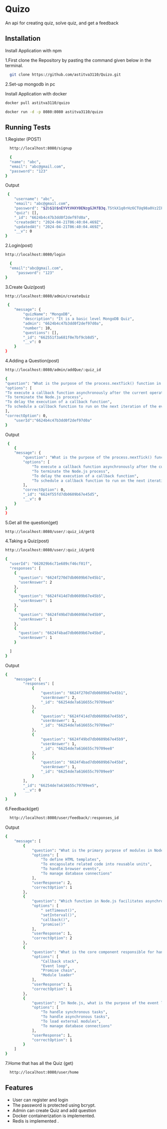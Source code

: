 
# Quizo

An api for creating quiz, solve quiz, and get a feedback




## Installation

Install Application with npm

1.First clone the Repository by pasting the command given below in the terminal.
```bash
  git clone https://github.com/astitva3110/Quizo.git
```
 2.Set-up mongodb in pc 

 Install  Application with docker
 ```bash
 docker pull astitva3110/quizo
```
 ```bash
 docker run -d -p 8080:8080 astitva3110/quizo
```
## Running Tests

1.Register (POST)

```bash
  http://localhost:8080/signup
```
```bash
  {
  "name": "abc",
  "email": "abc@gmail.com",
  "password": "123"
}

```
Output
```bash
 {
    "username": "abc",
    "email": "abc@gmail.com",
    "password": "$2b$10$nEYVtVHXY0ENzgGJKfB3q.TStkX1q0rHz6CTUq98a0Vz2IFs1dMCO",
    "quiz": [],
    "_id": "6624b4c47b3dd0f2def97d0a",
    "createdAt": "2024-04-21T06:40:04.469Z",
    "updatedAt": "2024-04-21T06:40:04.469Z",
    "__v": 0
}

```
2.Login(post)
```bash
http://localhost:8080/login
```
```bash
  {
  "email":"abc@gmail.com",
     "password": "123"
}
```
3.Create Quiz(post)
```bash
http://localhost:8080/admin/createQuiz
```
```bash
 {
    "message": {
        "quizName": "MongoDB",
        "description": "It is a basic level MongoDB Quiz",
        "admin": "6624b4c47b3dd0f2def97d0a",
        "number": 10,
        "questions": [],
        "_id": "662551f3a681f0e7bf9cb8d5",
        "__v": 0
    }
}
```

4.Adding a Question(post)
```bash
http://localhost:8080/admin/addQue/:quiz_id
```
```bash 
{
"question": "What is the purpose of the process.nextTick() function in Node.js?",
"options": [
"To execute a callback function asynchronously after the current operation completes",
"To terminate the Node.js process",
"To delay the execution of a callback function",
"To schedule a callback function to run on the next iteration of the event loop"
],
"correctOption": 0,
    "userId":"6624b4c47b3dd0f2def97d0a"
}
```
Output
```bash
 {
    {
    "message": {
        "question": "What is the purpose of the process.nextTick() function in Node.js?",
        "options": [
            "To execute a callback function asynchronously after the current operation completes",
            "To terminate the Node.js process",
            "To delay the execution of a callback function",
            "To schedule a callback function to run on the next iteration of the event loop"
        ],
        "correctOption": 0,
        "_id": "6624f55fd7db0609b67e45d5",
        "__v": 0
    }
}
}
```

5.Get all the question(get)
```bash
http://localhost:8080/user/:quiz_id/getQ
```


4.Taking a Quiz(post)
```bash
http://localhost:8080/user/:quiz_id/getQ
```
```bash 
{
  "userId": "662029b6c71e689cf46cf01f",    
  "responses": [
    {
      "question": "6624f270d7db0609b67e45b1", 
      "userAnswer": 2
    },
    {
      "question": "6624f414d7db0609b67e45b5",  
      "userAnswer": 1
    },
    {
      "question": "6624f49bd7db0609b67e45b9",  
      "userAnswer": 1
    },
    {
      "question": "6624f4bad7db0609b67e45bd",  
      "userAnswer": 1
    }

  ]
}
```
Output
```bash
{
    "messgae": {
        "responses": [
            {
                "question": "6624f270d7db0609b67e45b1",
                "userAnswer": 2,
                "_id": "66254de7a616655c79709ee6"
            },
            {
                "question": "6624f414d7db0609b67e45b5",
                "userAnswer": 1,
                "_id": "66254de7a616655c79709ee7"
            },
            {
                "question": "6624f49bd7db0609b67e45b9",
                "userAnswer": 1,
                "_id": "66254de7a616655c79709ee8"
            },
            {
                "question": "6624f4bad7db0609b67e45bd",
                "userAnswer": 1,
                "_id": "66254de7a616655c79709ee9"
            }
        ],
        "_id": "66254de7a616655c79709ee5",
        "__v": 0
    }
}
```
6.Feedback(get)

```bash
  http://localhost:8080/user/feedback/:responses_id
```

Output
```bash
{
    "message": [
        {
            "question": "What is the primary purpose of modules in Node.js?",
            "options": [
                "To define HTML templates",
                "To encapsulate related code into reusable units",
                "To handle browser events",
                "To manage database connections"
            ],
            "userResponse": 2,
            "correctOption": 1
        },
        {
            "question": "Which function in Node.js facilitates asynchronous operations by allowing a function to be executed after a task is completed?",
            "options": [
                " setTimeout()",
                "setInterval()",
                "callback()",
                "promise()"
            ],
            "userResponse": 1,
            "correctOption": 2
        },
        {
            "question": "What is the core component responsible for handling I/O operations in Node.js?",
            "options": [
                "Callback stack",
                "Event loop",
                "Promise chain",
                "Module loader"
            ],
            "userResponse": 1,
            "correctOption": 1
        },
        {
            "question": "In Node.js, what is the purpose of the event loop?",
            "options": [
                "To handle synchronous tasks",
                "To handle asynchronous tasks",
                "To load external modules",
                "To manage database connections"
            ],
            "userResponse": 1,
            "correctOption": 1
        }
    ]
}

```
7.Home that has all the Quiz (get)

```bash
  http://localhost:8080/user/home
```

## Features

- User can register and login
- The password is protected using bcrypt.
- Admin can create Quiz and add question 
- Docker containerization is implemented.
- Redis is implemented .




